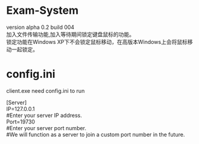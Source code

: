 # Exam-System
version alpha 0.2
build 004<br />加入文件传输功能,加入等待期间锁定键盘鼠标的功能。<br />锁定功能在Windows XP下不会锁定鼠标移动，在高版本Windows上会将鼠标移动一起锁定。
# config.ini
client.exe need config.ini to run<br />
<p></p>
[Server]<br />
IP=127.0.0.1<br />#Enter your server IP address.<br />
Port=19730<br />#Enter your server port number.<br />#We will function as a server to join a custom port number in the future.
